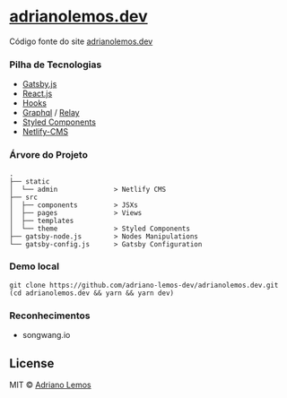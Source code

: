 <h1>
  <a rel="noopener noreferrer" href="https://adrianolemos.dev" target="__blank">adrianolemos.dev</a>
</h1>

Código fonte do site <span><a rel="noopener noreferrer" href="https://adrianolemos.dev" target="__blank">adrianolemos.dev</a></span>

### Pilha de Tecnologias
* [Gatsby.js](https://www.gatsbyjs.org/)
* [React.js](https://facebook.github.io/react/)
* [Hooks](https://reactjs.org/docs/hooks-intro.html)
* [Graphql](http://graphql.org/) / [Relay](https://facebook.github.io/relay/)
* [Styled Components](https://www.styled-components.com/)
* [Netlify-CMS](https://www.netlifycms.org/)


### Árvore do Projeto
```
.
├── static
│  └── admin              > Netlify CMS
├── src
│  ├── components         > JSXs
│  ├── pages              > Views
│  ├── templates
│  └── theme              > Styled Components
├── gatsby-node.js        > Nodes Manipulations
└── gatsby-config.js      > Gatsby Configuration
```

### Demo local

```
git clone https://github.com/adriano-lemos-dev/adrianolemos.dev.git
(cd adrianolemos.dev && yarn && yarn dev)
```

### Reconhecimentos
- songwang.io

## License
MIT © [Adriano Lemos](https://adrianolemos.dev)
